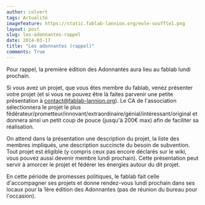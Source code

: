 ```yaml
---
author: colvert
tags: Actualité
imagefeature: https://static.fablab-lannion.org/eole-souffle1.png
layout: post
slug: les-adonnantes-rappel
date: 2014-03-17
title: "Les adonnantes (rappel)"
comments: True
---
```

Pour rappel, la première édition des Adonnantes aura lieu au fablab lundi
prochain.

Si vous avez un projet, que vous êtes membre du fablab, venez présenter votre
projet (et si vous ne pouvez être là faites parvenir une petite présentation à
contact@fablab-lannion.org). Le CA de l'association sélectionnera le projet le
plus fédérateur/prometteur/innovant/extraordinaire/génial/intéressant/original
et donnera ainsi un petit coup de pouce (jusqu'à 200€ max) afin de faciliter
sa réalisation.

On attend dans la présentation une description du projet, la liste des membres
impliqués, une description succincte du besoin de subvention. Tout projet est
éligible (y compris ceux pas encore déclarés sur le wiki, vous pouvez aussi
devenir membre lundi prochain). Cette présentation peut servir à amorcer le
projet et fédérer les énergies autour du dit projet.

En cette période de promesses politiques, le fablab fait celle d'accompagner
ses projets et donne rendez-vous lundi prochain dans ses locaux pour la 1ère
édition des Adonnantes (pas de réunion du bureau pour l'occasion).


